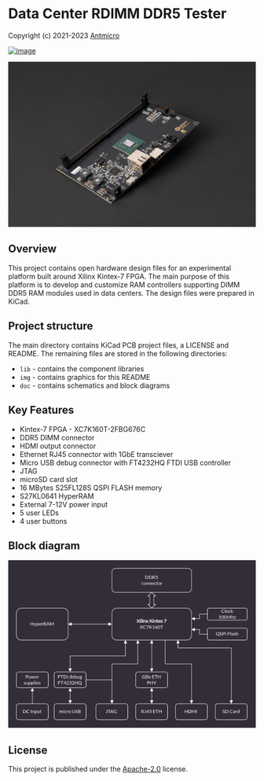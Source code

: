 # Data Center RDIMM DDR5 Tester

Copyright (c) 2021-2023 [Antmicro](https://www.antmicro.com)

[![image](https://img.shields.io/badge/View%20on-Antmicro%20Open%20Source%20Portal-332d37?style=flat-square)](https://opensource.antmicro.com/projects/ddr5-tester)

![](img/datacenter-rdimm-ddr5-tester.png)

## Overview

This project contains open hardware design files for an experimental platform built around Xilinx Kintex-7 FPGA.
The main purpose of this platform is to develop and customize RAM controllers supporting DIMM DDR5 RAM modules used in data centers.
The design files were prepared in KiCad.

## Project structure

The main directory contains KiCad PCB project files, a
LICENSE and README. The remaining files are stored in the following
directories:

-   `lib` - contains the component libraries
-   `img` - contains graphics for this README
-   `doc` - contains schematics and block diagrams

## Key Features

-   Kintex-7 FPGA - XC7K160T-2FBG676C
-   DDR5 DIMM connector
-   HDMI output connector
-   Ethernet RJ45 connector with 1GbE transciever
-   Micro USB debug connector with FT4232HQ FTDI USB controller
-   JTAG
-   microSD card slot
-   16 MBytes S25FL128S QSPI FLASH memory
-   S27KL0641 HyperRAM
-   External 7-12V power input
-   5 user LEDs
-   4 user buttons

## Block diagram

![Data Center RDIMM DDR5 Tester board diagram](doc/Data-Center-RDIMM-DDR5-Tester-block-diagram.png)

## License

This project is published under the [Apache-2.0](LICENSE) license.
